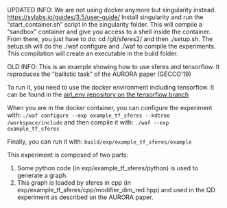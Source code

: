 UPDATED INFO:
We are not using docker anymore but singularity instead.
https://sylabs.io/guides/3.5/user-guide/
Install singularity and run the “start_container.sh” script in the singularity folder. This will compile a “sandbox” container and give you access to a shell inside the container.
From there, you just have to do: cd /git/sferes2/ and then ./setup.sh. The setup.sh will do the ./waf configure and ./waf to compile the experiments. This compilation will create an executable in the build folder.

OLD INFO:
This is an example showing how to use sferes and tensorflow. 
It reproduces the "ballistic task" of the AURORA paper (GECCO'19)

To run it, you need to use the docker environment including tensorflow. 
It can be found in the [airl_env repository on the tensorflow branch](https://gitlab.doc.ic.ac.uk/AIRL/airl_env/tree/tensorflow)

When you are in the docker container, you can configure the experiment with:
`./waf configure --exp example_tf_sferes --kdtree /workspace/include`
and then compile it with:
`./waf --exp example_tf_sferes `

Finally, you can run it with: 
`build/exp/example_tf_sferes/example`


This experiment is composed of two parts: 
1) Some python code (in exp/example_tf_sferes/python) is used to generate a graph. 
2) This graph is loaded by sferes in cpp (in exp/example_tf_sferes/cpp/modifier_dim_red.hpp) and used in the QD experiment as described un the AURORA paper. 

